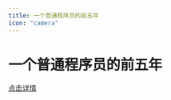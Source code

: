 ```yaml
---
title: 一个普通程序员的前五年
icon: "camera"
---
```

# 一个普通程序员的前五年
[点击详情](https://mp.weixin.qq.com/s?__biz=Mzk0NjQwNzI1MA==&mid=2247484059&idx=1&sn=2ac6dcddfa78e3d4d413d3cb6c214e0f&exportkey=n_ChQIAhIQOCNYQPGnsScrJRdGB1ZWExKfAgIE97dBBAEAAAAAAAiUNtEULmgAAAAOpnltbLcz9gKNyK89dVj0T8CP%2BprxouGxblGhohdIXDbTp5PA2qisgESqvz2jafL3gF4TBxpkeLhH%2BEg1oUWNBQDpg6%2B9STk2IAcG5A%2Fo0z70HFmW%2FAmTiBUJSs8YzwDxdC5moE0q89cnhSNA3vzRiApBKIMbl4rGkl2jtDIR0F7iA4Xw39ApL5Vk%2FydJHM0yrF22Dh3BUvfrgQmjmfwhe6UIpPfkL4RAOZUMQSiz3u2tWCxjWMlNvBrcn7acadiZWkUoCE%2BW%2BdyrhRumqW8O21IAyqKmuVqpyYREo%2BKt7x2IaDJwoyv3Pc0gN5%2Bg3uSCCpNwQtzKl6yE97ZKoeB7A2ZkWkMjNSDj&acctmode=0&pass_ticket=kaYpeB9Ocl0T%2BCEL0Ia2RhKsVcOQkefePYedpJypweI1hb0efiQ2lDB2nWytZzFg&wx_header=0)